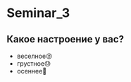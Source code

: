 # Seminar_3

## Какое настроение у вас?
* веселное:stuck_out_tongue_winking_eye:
* грустное:sweat:
* осеннее:high_brightness:
